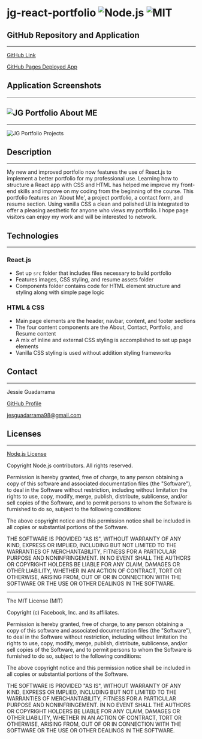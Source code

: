 # jg-react-portfolio ![Node.js](https://img.shields.io/badge/License-Node.js-blue.svg) ![MIT](https://img.shields.io/badge/License-MIT-red.svg)

## GitHub Repository and Application

---

[GitHub Link](https://github.com/JG-77/jg-react-portfolio.git)

[GitHub Pages Deployed App](https://jg-77.github.io/jg-react-portfolio/)

## Application Screenshots

---

## ![JG Portfolio About ME](https://user-images.githubusercontent.com/76461629/128272996-fb51c757-9f36-43b8-aa21-aee61786d881.png)

---

![JG Portfolio Projects](https://user-images.githubusercontent.com/76461629/128272991-f36bf4cc-221c-436a-ac56-3df759187b5f.png)

## Description

---

My new and improved portfolio now features the use of React.js to implement a better portfolio for my professional use. Learning how to structure a React app with CSS and HTML has helped me improve my front-end skills and improve on my coding from the beginning of the course. This portfolio features an 'About Me', a project portfolio, a contact form, and resume section. Using vanilla CSS a clean and polished UI is integrated to offer a pleasing aesthetic for anyone who views my portfolio. I hope page visitors can enjoy my work and will be interested to network.

## Technologies

---

### React.js

- Set up `src` folder that includes files necessary to build portfolio
- Features images, CSS styling, and resume assets folder
- Components folder contains code for HTML element structure and styling along with simple page logic

### HTML & CSS

- Main page elements are the header, navbar, content, and footer sections
- The four content components are the About, Contact, Portfolio, and Resume content
- A mix of inline and external CSS styling is accomplished to set up page elements
- Vanilla CSS styling is used without addition styling frameworks

## Contact

---

Jessie Guadarrama

[GitHub Profile](https://github.com/JG-77)

<jesguadarrama98@gmail.com>

## Licenses

---

[Node.js License](https://raw.githubusercontent.com/nodejs/node/master/LICENSE)

Copyright Node.js contributors. All rights reserved.

Permission is hereby granted, free of charge, to any person obtaining a copy
of this software and associated documentation files (the "Software"), to
deal in the Software without restriction, including without limitation the
rights to use, copy, modify, merge, publish, distribute, sublicense, and/or
sell copies of the Software, and to permit persons to whom the Software is
furnished to do so, subject to the following conditions:

The above copyright notice and this permission notice shall be included in
all copies or substantial portions of the Software.

THE SOFTWARE IS PROVIDED "AS IS", WITHOUT WARRANTY OF ANY KIND, EXPRESS OR
IMPLIED, INCLUDING BUT NOT LIMITED TO THE WARRANTIES OF MERCHANTABILITY,
FITNESS FOR A PARTICULAR PURPOSE AND NONINFRINGEMENT. IN NO EVENT SHALL THE
AUTHORS OR COPYRIGHT HOLDERS BE LIABLE FOR ANY CLAIM, DAMAGES OR OTHER
LIABILITY, WHETHER IN AN ACTION OF CONTRACT, TORT OR OTHERWISE, ARISING
FROM, OUT OF OR IN CONNECTION WITH THE SOFTWARE OR THE USE OR OTHER DEALINGS
IN THE SOFTWARE.

---

The MIT License (MIT)

Copyright (c) Facebook, Inc. and its affiliates.

Permission is hereby granted, free of charge, to any person obtaining a copy
of this software and associated documentation files (the "Software"), to deal
in the Software without restriction, including without limitation the rights
to use, copy, modify, merge, publish, distribute, sublicense, and/or sell
copies of the Software, and to permit persons to whom the Software is
furnished to do so, subject to the following conditions:

The above copyright notice and this permission notice shall be included in
all copies or substantial portions of the Software.

THE SOFTWARE IS PROVIDED "AS IS", WITHOUT WARRANTY OF ANY KIND, EXPRESS OR
IMPLIED, INCLUDING BUT NOT LIMITED TO THE WARRANTIES OF MERCHANTABILITY,
FITNESS FOR A PARTICULAR PURPOSE AND NONINFRINGEMENT. IN NO EVENT SHALL THE
AUTHORS OR COPYRIGHT HOLDERS BE LIABLE FOR ANY CLAIM, DAMAGES OR OTHER
LIABILITY, WHETHER IN AN ACTION OF CONTRACT, TORT OR OTHERWISE, ARISING FROM,
OUT OF OR IN CONNECTION WITH THE SOFTWARE OR THE USE OR OTHER DEALINGS IN
THE SOFTWARE.
